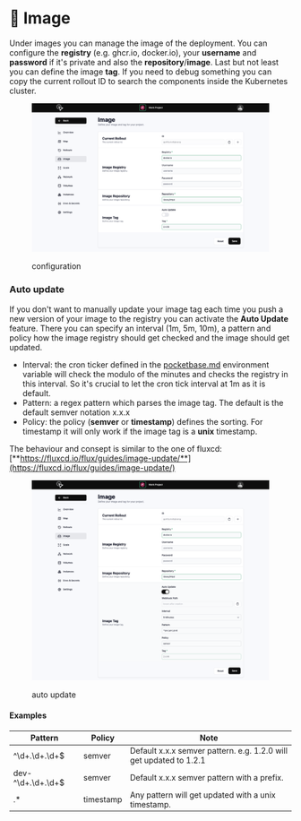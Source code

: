 # 💾 Image

Under images you can manage the image of the deployment. You can configure the **registry** (e.g. ghcr.io, docker.io), your **username** and **password** if it's private and also the **repository**/**image**. Last but not least you can define the image **tag**. If you need to debug something you can copy the current rollout ID to search the components inside the Kubernetes cluster.

<figure><img src="../.gitbook/assets/image (7).png" alt=""><figcaption><p>configuration</p></figcaption></figure>

### Auto update

If you don't want to manually update your image tag each time you push a new version of your image to the registry you can activate the **Auto Update** feature. There you can specify an interval (1m, 5m, 10m), a pattern and policy how the image registry should get checked and the image should get updated.

* Interval: the cron ticker defined in the [pocketbase.md](pocketbase.md "mention") environment variable will check the modulo of the minutes and checks the registry in this interval. So it's crucial to let the cron tick interval at 1m as it is default.
* Pattern: a regex pattern which parses the image tag. The default is the default semver notation x.x.x
* Policy: the policy (**semver** or **timestamp**) defines the sorting. For timestamp it will only work if the image tag is a **unix** timestamp.

The behaviour and consept is similar to the one of fluxcd: [**https://fluxcd.io/flux/guides/image-update/**](https://fluxcd.io/flux/guides/image-update/)

<figure><img src="../.gitbook/assets/image.png" alt=""><figcaption><p>auto update</p></figcaption></figure>

#### Examples

| Pattern           | Policy    | Note                                                               |
| ----------------- | --------- | ------------------------------------------------------------------ |
| ^\d+.\d+.\d+$     | semver    | Default x.x.x semver pattern. e.g. 1.2.0 will get updated to 1.2.1 |
| dev-^\d+.\d+.\d+$ | semver    | Default x.x.x semver pattern with a prefix.                        |
| .*                | timestamp | Any pattern will get updated with a unix timestamp.                |
